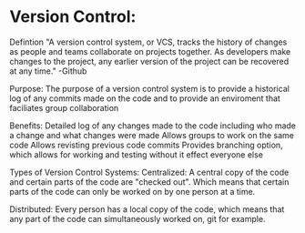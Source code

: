 # Version Control:

Defintion
"A version control system, or VCS, tracks the history of changes as people and teams collaborate on projects together. As developers make changes to the project, 
any earlier version of the project can be recovered at any time." -Github

Purpose:
The purpose of a version control system is to provide a historical log of any commits made on the code and to provide an enviroment that faciliates group collaboration

Benefits:
Detailed log of any changes made to the code including who made a change and what changes were made
Allows groups to work on the same code 
Allows revisting previous code commits 
Provides branching option, which allows for working and testing without it effect everyone else

Types of Version Control Systems:
Centralized: A central copy of the code and certain parts of the code are "checked out". Which means that certain parts of the code can only be worked on by one person at a time.

Distributed: Every person has a local copy of the code, which means that any part of the code can simultaneously worked on, git for example.
